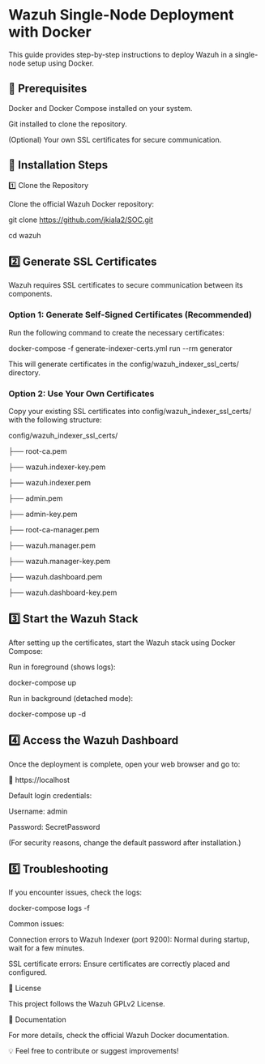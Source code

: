 # Wazuh Single-Node Deployment with Docker

This guide provides step-by-step instructions to deploy Wazuh in a single-node setup using Docker.

## 📌 Prerequisites

Docker and Docker Compose installed on your system.

Git installed to clone the repository.

(Optional) Your own SSL certificates for secure communication.

## 🚀 Installation Steps

1️⃣ Clone the Repository

Clone the official Wazuh Docker repository:

git clone https://github.com/jkiala2/SOC.git

cd wazuh

## 2️⃣ Generate SSL Certificates

Wazuh requires SSL certificates to secure communication between its components.

### Option 1: Generate Self-Signed Certificates (Recommended)

Run the following command to create the necessary certificates:

docker-compose -f generate-indexer-certs.yml run --rm generator

This will generate certificates in the config/wazuh_indexer_ssl_certs/ directory.

### Option 2: Use Your Own Certificates

Copy your existing SSL certificates into config/wazuh_indexer_ssl_certs/ with the following structure:

config/wazuh_indexer_ssl_certs/

├── root-ca.pem

├── wazuh.indexer-key.pem

├── wazuh.indexer.pem

├── admin.pem

├── admin-key.pem

├── root-ca-manager.pem

├── wazuh.manager.pem

├── wazuh.manager-key.pem

├── wazuh.dashboard.pem

├── wazuh.dashboard-key.pem

## 3️⃣ Start the Wazuh Stack

After setting up the certificates, start the Wazuh stack using Docker Compose:

Run in foreground (shows logs):

docker-compose up

Run in background (detached mode):

docker-compose up -d

## 4️⃣ Access the Wazuh Dashboard

Once the deployment is complete, open your web browser and go to:

🔗 https://localhost

Default login credentials:

Username: admin

Password: SecretPassword

(For security reasons, change the default password after installation.)

## 5️⃣ Troubleshooting

If you encounter issues, check the logs:

docker-compose logs -f

Common issues:

Connection errors to Wazuh Indexer (port 9200): Normal during startup, wait for a few minutes.

SSL certificate errors: Ensure certificates are correctly placed and configured.

📜 License

This project follows the Wazuh GPLv2 License.

📖 Documentation

For more details, check the official Wazuh Docker documentation.

💡 Feel free to contribute or suggest improvements!


